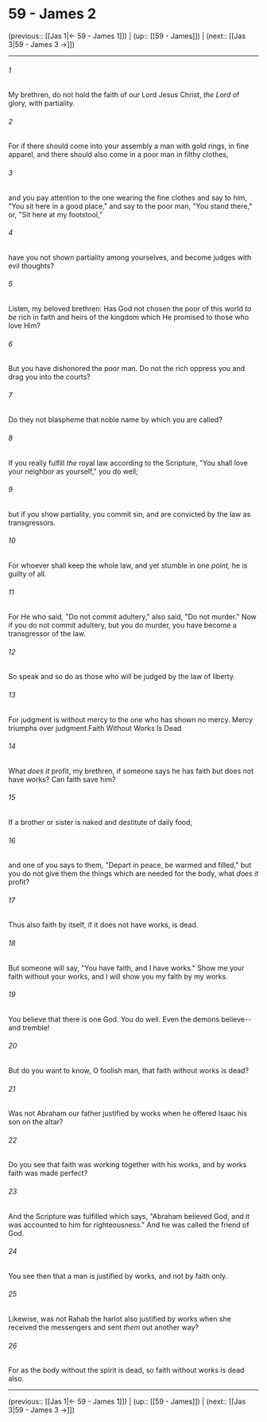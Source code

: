 # 59 - James 2

(previous:: [[Jas 1|← 59 - James 1]]) | (up:: [[59 - James]]) | (next:: [[Jas 3|59 - James 3 →]])

***


###### 1 
My brethren, do not hold the faith of our Lord Jesus Christ, _the Lord_ of glory, with partiality. 

###### 2 
For if there should come into your assembly a man with gold rings, in fine apparel, and there should also come in a poor man in filthy clothes, 

###### 3 
and you pay attention to the one wearing the fine clothes and say to him, "You sit here in a good place," and say to the poor man, "You stand there," or, "Sit here at my footstool," 

###### 4 
have you not shown partiality among yourselves, and become judges with evil thoughts? 

###### 5 
Listen, my beloved brethren: Has God not chosen the poor of this world _to be_ rich in faith and heirs of the kingdom which He promised to those who love Him? 

###### 6 
But you have dishonored the poor man. Do not the rich oppress you and drag you into the courts? 

###### 7 
Do they not blaspheme that noble name by which you are called? 

###### 8 
If you really fulfill _the_ royal law according to the Scripture, "You shall love your neighbor as yourself," you do well; 

###### 9 
but if you show partiality, you commit sin, and are convicted by the law as transgressors. 

###### 10 
For whoever shall keep the whole law, and yet stumble in one _point,_ he is guilty of all. 

###### 11 
For He who said, "Do not commit adultery," also said, "Do not murder." Now if you do not commit adultery, but you do murder, you have become a transgressor of the law. 

###### 12 
So speak and so do as those who will be judged by the law of liberty. 

###### 13 
For judgment is without mercy to the one who has shown no mercy. Mercy triumphs over judgment.Faith Without Works Is Dead 

###### 14 
What _does it_ profit, my brethren, if someone says he has faith but does not have works? Can faith save him? 

###### 15 
If a brother or sister is naked and destitute of daily food, 

###### 16 
and one of you says to them, "Depart in peace, be warmed and filled," but you do not give them the things which are needed for the body, what _does it_ profit? 

###### 17 
Thus also faith by itself, if it does not have works, is dead. 

###### 18 
But someone will say, "You have faith, and I have works." Show me your faith without your works, and I will show you my faith by my works. 

###### 19 
You believe that there is one God. You do well. Even the demons believe--and tremble! 

###### 20 
But do you want to know, O foolish man, that faith without works is dead? 

###### 21 
Was not Abraham our father justified by works when he offered Isaac his son on the altar? 

###### 22 
Do you see that faith was working together with his works, and by works faith was made perfect? 

###### 23 
And the Scripture was fulfilled which says, "Abraham believed God, and it was accounted to him for righteousness." And he was called the friend of God. 

###### 24 
You see then that a man is justified by works, and not by faith only. 

###### 25 
Likewise, was not Rahab the harlot also justified by works when she received the messengers and sent _them_ out another way? 

###### 26 
For as the body without the spirit is dead, so faith without works is dead also.

***

(previous:: [[Jas 1|← 59 - James 1]]) | (up:: [[59 - James]]) | (next:: [[Jas 3|59 - James 3 →]])
